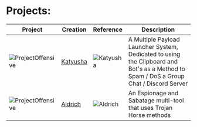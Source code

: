 # Projects:


| Project | Creation | Reference | Description |
| ------- | -------- | --------- | ----------- |
| ![ProjectOffensive](https://github.com/GenesisFoundationCore/.github/assets/153700938/edfb6a19-cbc5-4ae1-a71a-90f92c971571) | [Katyusha](https://github.com/GenesisFoundationCore/Katyusha) | ![Katyusha](https://github.com/GenesisFoundationCore/.github/assets/94430800/5852914c-6456-48ec-ab6b-1e083ad3a7af) | A Multiple Payload Launcher System, Dedicated to using the Clipboard and Bot's as a Method to Spam / DoS a Group Chat / Discord Server |
| ![ProjectOffensive](https://github.com/GenesisFoundationCore/.github/assets/153700938/edfb6a19-cbc5-4ae1-a71a-90f92c971571) | [Aldrich](https://github.com/GenesisFoundationCore/Aldrich) | ![Aldrich](https://github.com/GenesisFoundationCore/.github/assets/94430800/76c6f624-d450-4381-bb8c-11f2fc478369) | An Espionage and Sabatage multi-tool that uses Trojan Horse methods |
